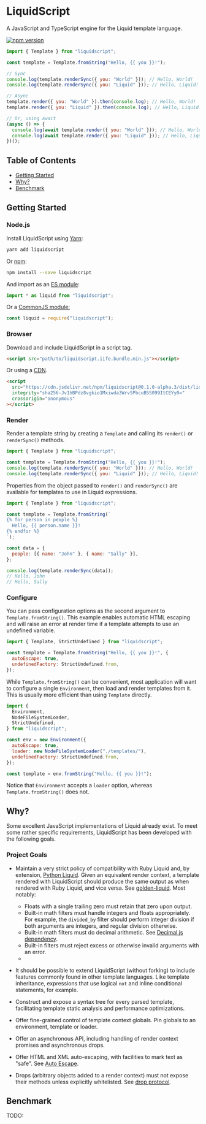 # LiquidScript

A JavaScript and TypeScript engine for the Liquid template language.

[![npm version](https://img.shields.io/npm/v/liquidscript?style=flat-square)](https://www.npmjs.com/package/liquidscript)

```javascript
import { Template } from "liquidscript";

const template = Template.fromString("Hello, {{ you }}!");

// Sync
console.log(template.renderSync({ you: "World" })); // Hello, World!
console.log(template.renderSync({ you: "Liquid" })); // Hello, Liquid!

// Async
template.render({ you: "World" }).then(console.log); // Hello, World!
template.render({ you: "Liquid" }).then(console.log); // Hello, Liquid!

// Or, using await
(async () => {
  console.log(await template.render({ you: "World" })); // Hello, World!
  console.log(await template.render({ you: "Liquid" })); // Hello, Liquid!
})();
```

## Table of Contents

- [Getting Started](#getting-started)
- [Why?](#why)
- [Benchmark](#benchmark)

## Getting Started

### Node.js

Install LiquidScript using [Yarn](https://yarnpkg.com/):

```bash
yarn add liquidscript
```

Or [npm](https://docs.npmjs.com/downloading-and-installing-packages-locally):

```bash
npm install --save liquidscript
```

And import as an [ES module](https://nodejs.org/api/esm.html):

```javascript
import * as liquid from "liquidscript";
```

Or a [CommonJS module:](https://nodejs.org/api/modules.html)

```javascript
const liquid = require("liquidscript");
```

### Browser

Download and include LiquidScript in a script tag.

```html
<script src="path/to/liquidscript.iife.bundle.min.js"></script>
```

Or using a [CDN](https://www.jsdelivr.com/package/npm/liquidscript).

```html
<script
  src="https://cdn.jsdelivr.net/npm/liquidscript@0.1.0-alpha.3/dist/liquidscript.iife.bundle.min.js"
  integrity="sha256-Jv1hBPdz8vgkio1Mxiwda3WrvSPbcuB5S099ItCEYy0="
  crossorigin="anonymous"
></script>
```

### Render

Render a template string by creating a `Template` and calling its `render()` or `renderSync()` methods.

```javascript
import { Template } from "liquidscript";

const template = Template.fromString("Hello, {{ you }}!");
console.log(template.renderSync({ you: "World" })); // Hello, World!
console.log(template.renderSync({ you: "Liquid" })); // Hello, Liquid!
```

Properties from the object passed to `render()` and `renderSync()` are available for templates to use in Liquid expressions.

```javascript
import { Template } from "liquidscript";

const template = Template.fromString(`
{% for person in people %}
  Hello, {{ person.name }}!
{% endfor %}
`);

const data = {
  people: [{ name: "John" }, { name: "Sally" }],
};

console.log(template.renderSync(data));
// Hello, John
// Hello, Sally
```

### Configure

You can pass configuration options as the second argument to `Template.fromString()`. This example enables automatic HTML escaping and will raise an error at render time if a template attempts to use an undefined variable.

```javascript
import { Template, StrictUndefined } from "liquidscript";

const template = Template.fromString("Hello, {{ you }}!", {
  autoEscape: true,
  undefinedFactory: StrictUndefined.from,
});
```

While `Template.fromString()` can be convenient, most application will want to configure a single `Environment`, then load and render templates from it. This is usually more efficient than using `Template` directly.

```javascript
import {
  Environment,
  NodeFileSystemLoader,
  StrictUndefined,
} from "liquidscript";

const env = new Environment({
  autoEscape: true,
  loader: new NodeFileSystemLoader("./templates/"),
  undefinedFactory: StrictUndefined.from,
});

const template = env.fromString("Hello, {{ you }}!");
```

Notice that `Environment` accepts a `loader` option, whereas `Template.fromString()` does not.

## Why?

Some excellent JavaScript implementations of Liquid already exist. To meet some rather specific requirements, LiquidScript has been developed with the following goals.

### Project Goals

- Maintain a very strict policy of compatibility with Ruby Liquid and, by extension, [Python Liquid](https://github.com/jg-rp/liquid). Given an equivalent render context, a template rendered with LiquidScript should produce the same output as when rendered with Ruby Liquid, and vice versa. See [golden-liquid](https://github.com/jg-rp/golden-liquid). Most notably:

  - Floats with a single trailing zero must retain that zero upon output.
  - Built-in math filters must handle integers and floats appropriately. For example, the `divided_by` filter should perform integer division if both arguments are integers, and regular division otherwise.
  - Built-in math filters must do decimal arithmetic. See [Decimal.js dependency](#Decimal.js).
  - Built-in filters must reject excess or otherwise invalid arguments with an error.
  -

- It should be possible to extend LiquidScript (without forking) to include features commonly found in other template languages. Like template inheritance, expressions that use logical `not` and inline conditional statements, for example.

- Construct and expose a syntax tree for every parsed template, facilitating template static analysis and performance optimizations.

- Offer fine-grained control of template context globals. Pin globals to an environment, template or loader.

- Offer an asynchronous API, including handling of render context promises and asynchronous drops.

- Offer HTML and XML auto-escaping, with facilities to mark text as "safe". See [Auto Escape](#auto-escape).

- Drops (arbitrary objects added to a render context) must not expose their methods unless explicitly whitelisted. See [drop protocol](#drop-protocol).

## Benchmark

TODO:
